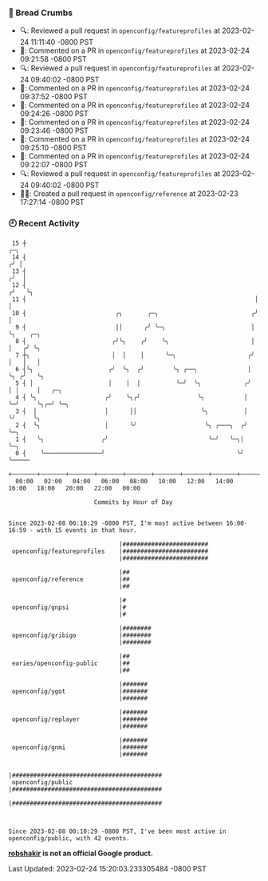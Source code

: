 ### 🍞 Bread Crumbs

 * 🔍: Reviewed a pull request in  `openconfig/featureprofiles` at 2023-02-24 11:11:40 -0800 PST
 * 💬: Commented on a PR in  `openconfig/featureprofiles` at 2023-02-24 09:21:58 -0800 PST
 * 🔍: Reviewed a pull request in  `openconfig/featureprofiles` at 2023-02-24 09:40:02 -0800 PST
 * 💬: Commented on a PR in  `openconfig/featureprofiles` at 2023-02-24 09:37:52 -0800 PST
 * 💬: Commented on a PR in  `openconfig/featureprofiles` at 2023-02-24 09:24:26 -0800 PST
 * 💬: Commented on a PR in  `openconfig/featureprofiles` at 2023-02-24 09:23:46 -0800 PST
 * 💬: Commented on a PR in  `openconfig/featureprofiles` at 2023-02-24 09:25:10 -0800 PST
 * 💬: Commented on a PR in  `openconfig/featureprofiles` at 2023-02-24 09:22:07 -0800 PST
 * 🔍: Reviewed a pull request in  `openconfig/featureprofiles` at 2023-02-24 09:40:02 -0800 PST
 * ✍🏼: Created a pull request in `openconfig/reference` at 2023-02-23 17:27:14 -0800 PST

### 🕘 Recent Activity
```
 15 ┼                                                                   ╭─╮
 14 ┤                                                                  ╭╯ │
 13 ┤                                                                 ╭╯  │
 12 ┤                                                                ╭╯   ╰╮
 11 ┤                                                                │     │
 10 ┤                         ╭╮       ╭─╮                          ╭╯     │
  9 ┤                         ││      ╭╯ ╰─╮                        │      ╰╮    ╭─╮
  8 ┤                        ╭╯╰╮    ╭╯    ╰╮                       │       │   ╭╯ ╰╮
  7 ┼╮                       │  │    │      ╰─╮                    ╭╯       │   │   │
  6 ┤╰╮                     ╭╯  ╰╮  ╭╯        ╰╮ ╭──╮              │        ╰╮ ╭╯   ╰╮
  5 ┤ │                     │    │  │          ╰─╯  ╰╮            ╭╯         │ │     │   ╭─╮
  4 ┤ ╰╮                   ╭╯    ╰╮╭╯                ╰╮           │          ╰─╯     ╰╮╭─╯ ╰─╮
  3 ┤  │                   │      ││                  ╰╮          │                   ╰╯     ╰╮
  2 ┤  ╰╮                  │      ╰╯                   ╰╮ ╭───╮  ╭╯                           ╰─╮
  1 ┤   ╰╮                ╭╯                            ╰─╯   ╰─╮│                              ╰─╮
  0 ┤    ╰────────────────╯                                     ╰╯                                ╰─────
    +───────+───────+───────+───────+───────+───────+───────+───────+───────+───────+───────+───────+────
  00:00   02:00   04:00   06:00   08:00   10:00   12:00   14:00   16:00   18:00   20:00   22:00   00:00   

						Commits by Hour of Day


Since 2023-02-08 00:10:29 -0800 PST, I'm most active between 16:00-16:59 - with 15 events in that hour.

```



```
                               |########################
 openconfig/featureprofiles    |########################
                               |########################

                               |##
 openconfig/reference          |##
                               |##

                               |#
 openconfig/gnpsi              |#
                               |#

                               |########
 openconfig/gribigo            |########
                               |########

                               |##
 earies/openconfig-public      |##
                               |##

                               |#######
 openconfig/ygot               |#######
                               |#######

                               |#######
 openconfig/replayer           |#######
                               |#######

                               |#######
 openconfig/gnmi               |#######
                               |#######

                               |##########################################
 openconfig/public             |##########################################
                               |##########################################



Since 2023-02-08 00:10:29 -0800 PST, I've been most active in openconfig/public, with 42 events.

```
**[robshakir](mailto:robjs@google.com) is not an official Google product.**  


Last Updated: 2023-02-24 15:20:03.233305484 -0800 PST
